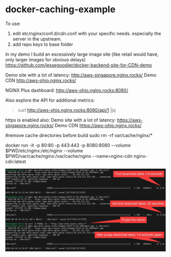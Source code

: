 # docker-caching-example

To use:
1. edit etc/nginx/conf.d/cdn.conf with your specific needs. especially the server in the upstream.
2. add repo keys to base folder

In my demo I build an excessively large image site (like retail would have, only larger images for obvious delays) <https://github.com/jessegoodier/docker-backend-site-for-CDN-demo>

Demo site with a lot of latency: <http://aws-singapore.nginx.rocks/>
Demo CDN <http://aws-ohio.nginx.rocks/>

NGINX Plus dashboard: <http://aws-ohio.nginx.rocks:8080/>

Also explore the API for additional metrics:
>curl http://aws-ohio.nginx.rocks:8080/api/1 |jq


https is enabled also:
Demo site with a lot of latency: <https://aws-singapore.nginx.rocks/>
Demo CDN <https://aws-ohio.nginx.rocks/>



#remove cache directories before build
sudo rm -rf var/cache/nginx/*

docker run -it -p 80:80 -p 443:443 -p 8080:8080 --volume $PWD/etc/nginx:/etc/nginx --volume $PWD/var/cache/nginx:/var/cache/nginx --name=nginx-cdn nginx-cdn:latest


![](NGINX_CDN_Demo_curl_wget_purge_test.png)